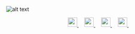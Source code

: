 
![alt text](https://user-images.githubusercontent.com/105632686/168552345-e70055c1-410c-41ef-a9e0-017d84d4a452.jpg)

<p align="center">
  <a href="https://www.linkedin.com/company/ntt-data-business-solutions-turkey">
    <img src="https://www.vectorlogo.zone/logos/linkedin/linkedin-tile.svg" width="25px">
  </a> &nbsp;&nbsp;&nbsp;
  <a href="https://github.com/ndbs-tr-dataplatforms">
    <img src="https://www.vectorlogo.zone/logos/github/github-tile.svg" width="25px">
  </a>&nbsp;&nbsp;&nbsp;
  <a href="https://www.instagram.com/ndbs_turkey/">
    <img src="https://www.vectorlogo.zone/logos/instagram/instagram-icon.svg" width="25px">
  </a>&nbsp;&nbsp;&nbsp;
  <a href="https://twitter.com/NDBS_Turkey">
    <img src="https://www.vectorlogo.zone/logos/twitter/twitter-icon.svg" width="25px">
  </a>&nbsp;&nbsp;&nbsp;

</p>

